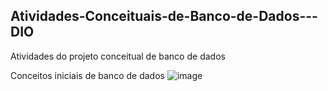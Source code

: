 ## Atividades-Conceituais-de-Banco-de-Dados---DIO
Atividades do projeto conceitual de banco de dados 

Conceitos iniciais de banco de dados 
![image](https://github.com/user-attachments/assets/1a38359e-2dd2-4ac8-a1dc-5fe7539b9e0d)

